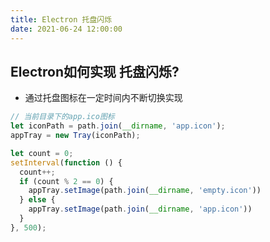 ```yaml
---
title: Electron 托盘闪烁
date: 2021-06-24 12:00:00
---
```


## Electron如何实现 托盘闪烁?
-  通过托盘图标在一定时间内不断切换实现
```js
// 当前目录下的app.ico图标
let iconPath = path.join(__dirname, 'app.icon');
appTray = new Tray(iconPath);

let count = 0;
setInterval(function () {
  count++;
  if (count % 2 == 0) {
    appTray.setImage(path.join(__dirname, 'empty.icon'))
  } else {
    appTray.setImage(path.join(__dirname, 'app.icon'))
  }
}, 500);
```
